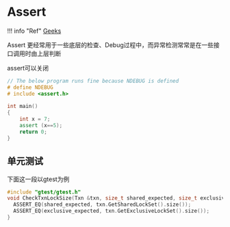 # Assert

!!! info "Ref"
    [Geeks](https://www.geeksforgeeks.org/assertions-cc/)

Assert 更经常用于一些底层的检查、Debug过程中，而异常检测常常是在一些接口调用时由上层判断

assert可以关闭

```c++
// The below program runs fine because NDEBUG is defined
# define NDEBUG
# include <assert.h>
 
int main()
{
    int x = 7;
    assert (x==5);
    return 0;
}
```

## 单元测试

下面这一段以gtest为例

```c++
#include "gtest/gtest.h"
void CheckTxnLockSize(Txn &txn, size_t shared_expected, size_t exclusive_expected) {
  ASSERT_EQ(shared_expected, txn.GetSharedLockSet().size());
  ASSERT_EQ(exclusive_expected, txn.GetExclusiveLockSet().size());
}
```

